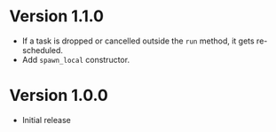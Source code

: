# Version 1.1.0

- If a task is dropped or cancelled outside the `run` method, it gets re-scheduled.
- Add `spawn_local` constructor.

# Version 1.0.0

- Initial release
